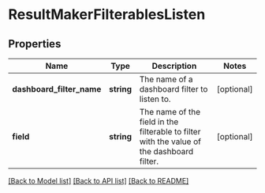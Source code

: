 # ResultMakerFilterablesListen

## Properties
Name | Type | Description | Notes
------------ | ------------- | ------------- | -------------
**dashboard_filter_name** | **string** | The name of a dashboard filter to listen to. | [optional] 
**field** | **string** | The name of the field in the filterable to filter with the value of the dashboard filter. | [optional] 

[[Back to Model list]](../README.md#documentation-for-models) [[Back to API list]](../README.md#documentation-for-api-endpoints) [[Back to README]](../README.md)


